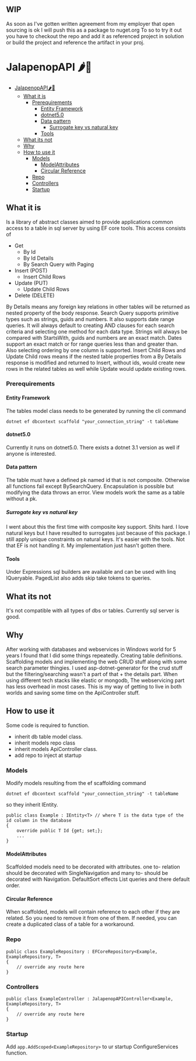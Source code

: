 ## WIP
As soon as I've gotten written agreement from my employer that open sourcing is ok I will push this as a package to nuget.org
To so to try it out you have to checkout the repo and add it as referenced project in solution or build the project and reference the artifact in your proj.
# JalapenopAPI 🌶🥵
- [JalapenopAPI🌶️🥵](#jalapenopapi️)
  - [What it is](#what-it-is)
    - [Prerequirements](#prerequirements)
      - [Entity Framework](#entity-framework)
      - [dotnet5.0](#dotnet50)
      - [Data pattern](#data-pattern)
        - [Surrogate key vs natural key](#surrogate-key-vs-natural-key)
      - [Tools](#tools)
  - [What its not](#what-its-not)
  - [Why](#why)
  - [How to use it](#how-to-use-it)
    - [Models](#models)
      - [ModelAttributes](#modelattributes)
      - [Circular Reference](#circular-reference)
    - [Repo](#repo)
    - [Controllers](#controllers)
    - [Startup](#startup)
  
## What it is

Is a library of abstract classes aimed to provide applications 
common access to a table in sql server by using EF core tools.
This access consists of 

- Get
  - By Id
  - By Id Details 
  - By Search Query with Paging
- Insert (POST)
  - Insert Child Rows
- Update (PUT)
  - Update Child Rows
- Delete (DELETE)

By Details means any foreign key relations 
in other tables will be returned as nested property of the body response.
Search Query supports primitive types such as strings, guids and numbers. It also 
supports date range queries. It will always default to creating AND clauses for
each search criteria and selecting one method for each data type. Strings will 
always be compared with StartsWith, guids and numbers are an exact match. Dates
support an exact match or for range queries less than and greater than. Also
selecting ordering by one column is supported. Insert Child Rows and Update Child 
rows means if the nested table properties from a By Details response is modified 
and returned to Insert, without ids, would create new rows in the related tables 
as well while Update would update existing rows.  

### Prerequirements
#### Entity Framework
The tables model class needs to be generated by running the cli command 
```
dotnet ef dbcontext scaffold "your_connection_string" -t tableName
```
#### dotnet5.0

Currently it runs on dotnet5.0. There exists a dotnet 3.1 version as well if anyone
is interested. 

#### Data pattern

The table must have a defined pk named id that is not composite. 
Otherwise all functions fail except BySearchQuery.
Encapsulation is possible but modifying the data throws an error.
View models work the same as a table without a pk.

##### Surrogate key vs natural key

I went about this the first time with composite key support. Shits hard. I love natural keys but
I have resulted to surrogates just because of this package. I still apply unique constraints on
natural keys. It's easier with the tools. Not that EF is not handling it. My implementation 
just hasn't gotten there.  

#### Tools

Under Expressions sql builders are available and can be used with linq IQueryable. 
PagedList also adds skip take tokens to queries. 

## What its not

It's not compatible with all types of dbs or tables. Currently sql server is good.

## Why

After working with databases and webservices in Windows world for 5 years I found that I did some things
repeatedly. Creating table definitions. Scaffolding models and implementing the web CRUD stuff
along with some search parameter thingies. I used asp-dotnet-generator for the crud stuff but
the filtering/searching wasn't a part of that + the details part. When using different tech stacks
like elastic or mongodb, The webservicing part has less overhead in most cases. This is my way
of getting to live in both worlds and saving some time on the ApiController stuff. 

## How to use it

Some code is required to function.

- inherit db table model class.
- inherit models repo class
- inherit models ApiController class.
- add repo to inject at startup

### Models

Modify models resulting from the ef scaffolding command
```
dotnet ef dbcontext scaffold "your_connection_string" -t tableName
```

so they inherit IEntity. 

```
public class Example : IEntity<T> // where T is the data type of the id column in the database
{
    override public T Id {get; set;};
    ...
} 
```

#### ModelAttributes

Scaffolded models need to be decorated with attributes. one to- relation should be decorated with SingleNavigation and many to- should be decorated with Navigation.
DefaultSort effects List queries and there default order.

#### Circular Reference

When scaffolded, models will contain reference to each other if they are related. So you need to remove it from one of them. If needed, you can create a duplicated class of
a table for a workaround. 

### Repo

```
public class ExampleRepository : EFCoreRepository<Example, ExampleRepository, T> 
{
    // override any route here
}
```

### Controllers

```
public class ExampleController : JalapenopAPIController<Example, ExampleRepository, T> 
{
    // override any route here
}
```

### Startup

Add `app.AddScoped<ExampleRepository>` to ur startup ConfigureServices function.
